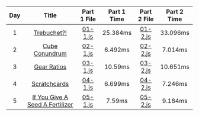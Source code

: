 |Day|Title|Part 1 File|Part 1 Time|Part 2 File|Part 2 Time|
|:-:|:-:|:-:|:-:|:-:|:-:|
|1|[Trebuchet?!](https://adventofcode.com/2023/day/1)|[01-1.js](01-1.js#L1002)|25.384ms|[01-2.js](01-2.js#L1002)|33.096ms|
|2|[Cube Conundrum](https://adventofcode.com/2023/day/2)|[02-1.js](02-1.js#L102)|6.492ms|[02-2.js](02-2.js#L102)|7.014ms|
|3|[Gear Ratios](https://adventofcode.com/2023/day/3/)|[03-1.js](03-1.js#L142)|10.59ms|[03-2.js](03-2.js#L142)|10.651ms|
|4|[Scratchcards](https://adventofcode.com/2023/day/4)|[04-1.js](04-1.js#L218)|6.699ms|[04-2.js](04-2.js#L218)|7.246ms|
|5|[If You Give A Seed A Fertilizer](https://adventofcode.com/2023/day/5)|[05-1.js](05-1.js#L211)|7.59ms|[05-2.js](05-2.js#L211)|9.184ms|